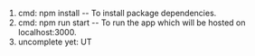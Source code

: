 1. cmd: npm install --
To install package dependencies.
2. cmd: npm run start --
To run the app which will be hosted on localhost:3000.
3. uncomplete yet: UT
